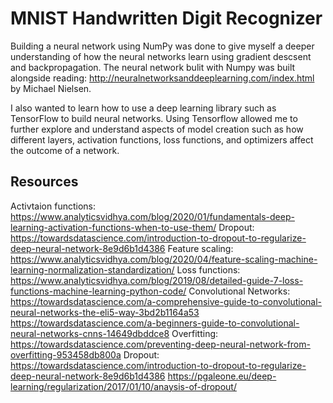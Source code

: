 # MNIST Handwritten Digit Recognizer

Building a neural network using NumPy was done to give myself a deeper understanding of how the neural networks learn using gradient descsent and backpropagation. The neural network bulit with Numpy was built alongside reading: http://neuralnetworksanddeeplearning.com/index.html by Michael Nielsen.  
  
I also wanted to learn how to use a deep learning library such as TensorFlow to build neural networks. Using Tensorflow allowed me to further explore and understand aspects of model creation such as how different layers, activation functions, loss functions, and optimizers affect the outcome of a network.

## Resources  
  
Activtaion functions: https://www.analyticsvidhya.com/blog/2020/01/fundamentals-deep-learning-activation-functions-when-to-use-them/
Dropout: https://towardsdatascience.com/introduction-to-dropout-to-regularize-deep-neural-network-8e9d6b1d4386
Feature scaling: https://www.analyticsvidhya.com/blog/2020/04/feature-scaling-machine-learning-normalization-standardization/
Loss functions: https://www.analyticsvidhya.com/blog/2019/08/detailed-guide-7-loss-functions-machine-learning-python-code/
Convolutional Networks: https://towardsdatascience.com/a-comprehensive-guide-to-convolutional-neural-networks-the-eli5-way-3bd2b1164a53
https://towardsdatascience.com/a-beginners-guide-to-convolutional-neural-networks-cnns-14649dbddce8
Overfitting: https://towardsdatascience.com/preventing-deep-neural-network-from-overfitting-953458db800a
Dropout: https://towardsdatascience.com/introduction-to-dropout-to-regularize-deep-neural-network-8e9d6b1d4386
https://pgaleone.eu/deep-learning/regularization/2017/01/10/anaysis-of-dropout/

